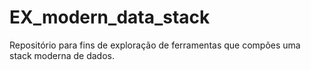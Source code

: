 # EX_modern_data_stack
Repositório para fins de exploração de ferramentas que compões uma stack moderna de dados.
